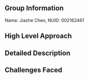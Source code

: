 ## Group Information

Name: Jiazhe Chen, NUID: 002162461  

## High Level Approach

## Detailed Description

## Challenges Faced